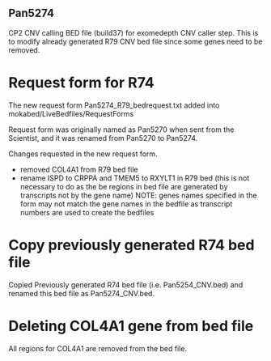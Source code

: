 ## Pan5274

CP2 CNV calling BED file (build37) for exomedepth CNV caller step. This is to modify already generated R79 CNV bed file since some genes need to be removed.

# Request form for R74
The new request form Pan5274_R79_bedrequest.txt added into mokabed/LiveBedfiles/RequestForms

Request form was originally named as Pan5270 when sent from the Scientist, and it was renamed from Pan5270 to Pan5274. 

Changes requested in the new request form.
- removed COL4A1 from R79 bed file
- rename ISPD to CRPPA and TMEM5 to RXYLT1 in R79 bed (this is not necessary to do as the be regions in bed file are generated by transcripts not by the gene name)
NOTE: genes names specified in the form may not match the gene names in the bedfile as transcript numbers are used to create the bedfiles

# Copy previously generated R74 bed file
Copied Previously generated R74 bed file (i.e. Pan5254_CNV.bed) and renamed this bed file as Pan5274_CNV.bed. 

# Deleting COL4A1 gene from bed file
All regions for COL4A1 are removed from the bed file.